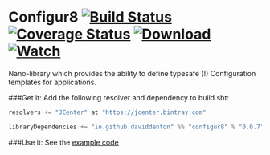 Configur8 [![Build Status](https://travis-ci.org/daviddenton/configur8.svg)](https://travis-ci.org/daviddenton/configur8) [![Coverage Status](https://coveralls.io/repos/daviddenton/configur8/badge.svg?branch=master)](https://coveralls.io/r/daviddenton/configur8?branch=master) [![Download](https://api.bintray.com/packages/daviddenton/maven/configur8/images/download.svg) ](https://bintray.com/daviddenton/maven/configur8/_latestVersion) [ ![Watch](https://www.bintray.com/docs/images/bintray_badge_color.png) ](https://bintray.com/daviddenton/maven/configur8/view?source=watch)
=========

Nano-library which provides the ability to define typesafe (!) Configuration templates for applications.

###Get it:
Add the following resolver and dependency to build.sbt:
```scala
resolvers += "JCenter" at "https://jcenter.bintray.com"

libraryDependencies += "io.github.daviddenton" %% "configur8" % "0.0.7"
```

###Use it:
See the [example code](https://github.com/daviddenton/configur8/tree/master/src/test/scala/examples)
